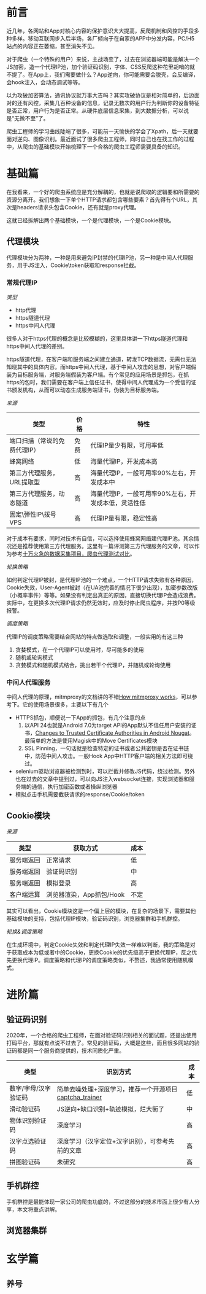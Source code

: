 # 前言

近几年，各网站和App对核心内容的保护意识大大提高，反爬机制和风控的手段多种多样。移动互联网步入后半场，各厂倾向于在自家的APP中分发内容，PC/H5站点的内容正在萎缩，甚至消失不见。

对于爬虫（一个特殊的用户）来说，主战场变了，过去在浏览器端可能是解决一个JS加密，造一个代理IP池，加个验证码识别，字体、CSS反爬这种花里胡哨的就不提了。在App上，我们需要做什么？App逆向，你可能需要会脱壳，会反编译，会hook注入，会动态调试等等。

以为攻破加密算法，通讯协议就万事大吉吗？其实攻破协议是相对简单的，后边面对的还有风控，采集几百种设备的信息，记录无数次的用户行为判断你的设备特征是否正常，用户行为是否正常。从硬件底层信息采集，到大数据分析，可以说是“无微不至”了。

爬虫工程师的学习曲线陡峭了很多，可能前一天愉快的学会了Xpath，后一天就要面对逆向、图像识别。最近面试了很多爬虫工程师，同时自己也在找工作的过程中，从爬虫的基础模块开始梳理下一个合格的爬虫工程师需要具备的知识。

# 基础篇

在我看来，一个好的爬虫系统应是充分解耦的，也就是说爬取的逻辑要和所需要的资源分离开。我们想象一下单个HTTP请求都包含哪些要素？首先得有个URL，其次是headers请求头包含Cookie，还有就是proxy代理。

这就已经拆解出两个基础模块，一个是代理模块，一个是Cookie模块。

## 代理模块
代理模块分为两种，一种是用来避免IP封禁的代理IP池，另一种是中间人代理服务，用于JS注入，Cookie\token获取和response拦截。

### 常规代理IP
*类型*
* http代理
* https隧道代理
* https中间人代理

很多人对于https代理的概念是比较模糊的，这里具体讲一下https隧道代理和https中间人代理的差别。

https隧道代理，在客户端和服务端之间建立通道，转发TCP数据流，无需也无法知晓其中的具体内容。而https中间人代理，基于中间人攻击的思想，对客户端假装为目标服务端，对服务端假装为客户端。有个常见的应用场景是抓包，在抓https的包时，我们需要在客户端上信任证书，使得中间人代理成为一个受信的证书颁发机构，从而可以动态生成服务端证书，伪装为目标服务端。

*来源*

| 类型 | 价格 | 特性 |
|  ----  | ----  | ----  |
| 端口扫描（常说的免费代理IP） | 免费 | 代理IP量少有限，可用率低 |
| 蜂窝网络  | 低 | 海量代理IP，开发成本高 |
| 第三方代理服务，URL提取型 | 高 | 海量代理IP，一般可用率90%左右，开发成本中  |
| 第三方代理服务，动态隧道 | 高 | 海量代理IP，一般可用率90%左右，开发成本低，灵活性低  |
| 固定\弹性IP\拨号VPS | 高 | 代理IP量有限，稳定性高 |

对于成本有要求，同时对技术有自信，可以选择使用蜂窝网络建代理IP池。其余情况还是推荐使用第三方代理服务。这里有一篇评测第三方代理服务的文章，可以作为参考[十万火急的数据采集项目，爬虫代理测试对比](https://www.v2ex.com/t/537186)。

*轮换策略*

如何判定代理IP被封，是代理IP池的一个难点，一个HTTP请求失败有各种原因，Cookie失效，User-Agent被封（在UA池完善的情况下很少出现），加密参数改版（小概率事件）等等。如果没有判定出真正的原因，直接切换代理IP会造成浪费。实际中，在更换多次代理IP请求仍然无效时，应及时停止爬虫程序，并按P0等级报警。

*调度策略*

代理IP的调度策略需要结合网站的特点做选取和调整，一般实用的有这三种
1. 贪婪模式，在一个代理IP可以使用时，尽可能多的使用
2. 随机或轮询模式
3. 贪婪模式和随机模式结合，挑出若干个代理IP，并随机或轮询使用

### 中间人代理服务
中间人代理的原理，mitmproxy的文档讲的不错[How mitmproxy works](https://docs.mitmproxy.org/stable/concepts-howmitmproxyworks/)，可以参考下。它的使用场景很多，主要以下有几个

* HTTPS抓包，顺便说一下App的抓包，有几个注意的点
    1. 以API 24也就是Android 7.0为target API的App默认不信任用户安装的证书，[Changes to Trusted Certificate Authorities in Android Nougat](https://android-developers.googleblog.com/2016/07/changes-to-trusted-certificate.html)。最简单的方法是使用Magisk中的Move Certificates模块
    2. SSL Pinning，一句话就是检查特定的证书或者公共密钥是否在证书链中，防范中间人攻击。一般Hook App中HTTP客户端的相关方法即可绕过。
* selenium驱动浏览器被检测到时，可以拦截并修改JS代码，绕过检测。另外也在过去的文章中提到过，可以向JS注入websocket连接，实现浏览器和服务端的通信，执行加密函数或者操纵浏览器
* 模拟点击手机需要截获请求的response/Cookie/token

## Cookie模块
*来源*

| 类型 | 获取方式 | 成本 |
|  ----  | ----  | ---- |
| 服务端返回 | 正常请求 | 低 |
| 服务端返回 | 验证码识别 | 中 |
| 服务端返回 | 模拟登录 | 高 |
| 客户端运算 | 浏览器渲染，App抓包/Hook | 不定 |

其实可以看出，Cookie模块这是一个偏上层的模块，在复杂的场景下，需要其他基础模块的支持，包括代理IP模块，验证码识别，浏览器集群和手机群控。

*轮换&调度策略*

在生成环境中，判定Cookie失效和判定代理IP失效一样难以判断，我的策略是对于获取成本为低或者中的Cookie，更换Cookie的优先级高于更换代理IP，反之优先更换代理IP。调度策略和代理IP的调度策略类似，不赘述，我通常使用随机模式。


# 进阶篇

## 验证码识别

2020年，一个合格的爬虫工程师，在面对验证码识别相关的面试题，还提出使用打码平台，那就有点说不过去了。常见的验证码，大概是这些，而且很多网站的验证码都是同一个服务商提供的，技术同质化严重。

| 类型 | 识别方式 | 成本 |
|  ----  | ----  | ---- |
| 数字/字母/汉字验证码 | 简单去噪处理+深度学习，推荐一个开源项目 [captcha_trainer](https://github.com/kerlomz/captcha_trainer) | 低 |
| 滑动验证码 | JS逆向+缺口识别+轨迹模拟，烂大街了 | 中 |
| 物体识别验证码 | 深度学习 | 高 |
| 汉字点选验证码 | 深度学习（汉字定位+汉字识别），可参考先前的文章 | 高 |
| 拼图验证码 | 未研究 | 高 |

## 手机群控

手机群控是最能体现一家公司的爬虫功底的，不过这部分的技术市面上很少有人分享，本文将重点讲解。

## 浏览器集群

# 玄学篇

## 养号

